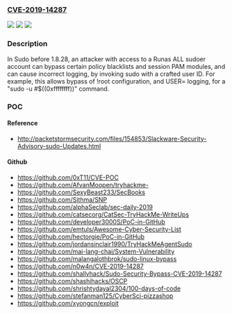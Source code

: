 ### [CVE-2019-14287](https://cve.mitre.org/cgi-bin/cvename.cgi?name=CVE-2019-14287)
![](https://img.shields.io/static/v1?label=Product&message=n%2Fa&color=blue)
![](https://img.shields.io/static/v1?label=Version&message=n%2Fa&color=blue)
![](https://img.shields.io/static/v1?label=Vulnerability&message=n%2Fa&color=brighgreen)

### Description

In Sudo before 1.8.28, an attacker with access to a Runas ALL sudoer account can bypass certain policy blacklists and session PAM modules, and can cause incorrect logging, by invoking sudo with a crafted user ID. For example, this allows bypass of !root configuration, and USER= logging, for a "sudo -u \#$((0xffffffff))" command.

### POC

#### Reference
- http://packetstormsecurity.com/files/154853/Slackware-Security-Advisory-sudo-Updates.html

#### Github
- https://github.com/0xT11/CVE-POC
- https://github.com/AfvanMoopen/tryhackme-
- https://github.com/SexyBeast233/SecBooks
- https://github.com/Sithma/SNP
- https://github.com/alphaSeclab/sec-daily-2019
- https://github.com/catsecorg/CatSec-TryHackMe-WriteUps
- https://github.com/developer3000S/PoC-in-GitHub
- https://github.com/emtuls/Awesome-Cyber-Security-List
- https://github.com/hectorgie/PoC-in-GitHub
- https://github.com/jordansinclair1990/TryHackMeAgentSudo
- https://github.com/mai-lang-chai/System-Vulnerability
- https://github.com/malangalothbrok/sudo-linux-bypass
- https://github.com/n0w4n/CVE-2019-14287
- https://github.com/shallvhack/Sudo-Security-Bypass-CVE-2019-14287
- https://github.com/shashihacks/OSCP
- https://github.com/shrishtydayal2304/100-days-of-code
- https://github.com/stefanman125/CyberSci-pizzashop
- https://github.com/xyongcn/exploit

